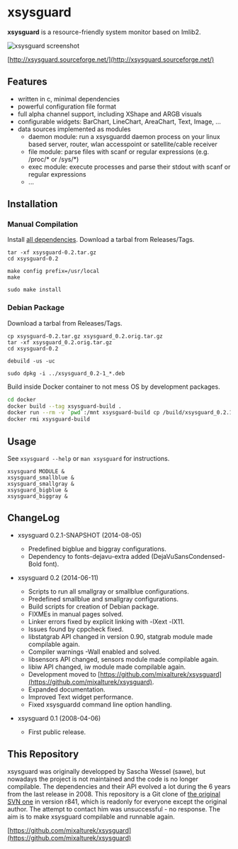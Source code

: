 # xsysguard

**xsysguard** is a resource-friendly system monitor based on Imlib2.

![xsysguard screenshot](http://xsysguard.sourceforge.net/images/examples_smallblue.png)

[http://xsysguard.sourceforge.net/](http://xsysguard.sourceforge.net/)


## Features

- written in c, minimal dependencies
- powerful configuration file format
- full alpha channel support, including XShape and ARGB visuals
- configurable widgets: BarChart, LineChart, AreaChart, Text, Image, ...
- data sources implemented as modules
    - daemon module: run a xsysguardd daemon process on your linux based server, router, wlan accesspoint or satellite/cable receiver
    - file module: parse files with scanf or regular expressions (e.g. /proc/* or /sys/*)
    - exec module: execute processes and parse their stdout with scanf or regular expressions
    - ...


## Installation

### Manual Compilation

Install [all dependencies](http://xsysguard.sourceforge.net/). Download a tarbal from Releases/Tags.

```shell
tar -xf xsysguard-0.2.tar.gz
cd xsysguard-0.2

make config prefix=/usr/local
make

sudo make install
```

### Debian Package

Download a tarbal from Releases/Tags.

```shell
cp xsysguard-0.2.tar.gz xsysguard_0.2.orig.tar.gz
tar -xf xsysguard_0.2.orig.tar.gz
cd xsysguard-0.2

debuild -us -uc

sudo dpkg -i ../xsysguard_0.2-1_*.deb
```

Build inside Docker container to not mess OS by development packages.

```bash
cd docker
docker build --tag xsysguard-build .
docker run --rm -v `pwd`:/mnt xsysguard-build cp /build/xsysguard_0.2.1-1_amd64.deb /build/xsysguard-dbgsym_0.2.1-1_amd64.deb /mnt
docker rmi xsysguard-build
```


## Usage

See `xsysguard --help` or `man xsysguard` for instructions.

```shell
xsysguard MODULE &
xsysguard_smallblue &
xsysguard_smallgray &
xsysguard_bigblue &
xsysguard_biggray &
```


## ChangeLog

- xsysguard 0.2.1-SNAPSHOT (2014-08-05)
    - Predefined bigblue and biggray configurations.
    - Dependency to fonts-dejavu-extra added (DejaVuSansCondensed-Bold font).

- xsysguard 0.2 (2014-06-11)
    - Scripts to run all smallgray or smallblue configurations.
    - Predefined smallblue and smallgray configurations.
    - Build scripts for creation of Debian package.
    - FIXMEs in manual pages solved.
    - Linker errors fixed by explicit linking with -lXext -lX11.
    - Issues found by cppcheck fixed.
    - libstatgrab API changed in version 0.90, statgrab module made compilable again.
    - Compiler warnings -Wall enabled and solved.
    - libsensors API changed, sensors module made compilable again.
    - libiw API changed, iw module made compilable again.
    - Development moved to [https://github.com/mixalturek/xsysguard](https://github.com/mixalturek/xsysguard).
    - Expanded documentation.
    - Improved Text widget performance.
    - Fixed xsysguardd command line option handling.

- xsysguard 0.1 (2008-04-06)
    - First public release.


## This Repository

xsysguard was originally developped by Sascha Wessel (sawe), but nowadays the project is not maintained and the code is no longer compilable. The dependencies and their API evolved a lot during the 6 years from the last release in 2008. This repository is a Git clone of  [the original SVN one](http://sourceforge.net/p/xsysguard/code/) in version r841, which is readonly for everyone except the original author. The attempt to contact him was unsuccessful - no response. The aim is to make xsysguard compilable and runnable again.

[https://github.com/mixalturek/xsysguard](https://github.com/mixalturek/xsysguard)
